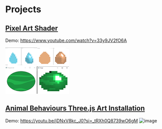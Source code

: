 <!--
**MariamFahmy/MariamFahmy** is a ✨ _special_ ✨ repository because its `README.md` (this file) appears on your GitHub profile.
Here are some ideas to get you started:
- 🔭 I’m currently working on ...
- 🌱 I’m currently learning ...
- 👯 I’m looking to collaborate on ...
- 🤔 I’m looking for help with ...
- 💬 Ask me about ...
- 📫 How to reach me: ...
- 😄 Pronouns: ...
- ⚡ Fun fact: ...
-->
# Projects

## [Pixel Art Shader](https://github.com/MariamFahmy/pixel-art-shader)
Demo: https://www.youtube.com/watch?v=33y9JV2fO6A

![program results](https://github.com/MariamFahmy/pixel-art-shader/blob/main/program_results.png "https://github.com/MariamFahmy/pixel-art-shader)https://github.com/MariamFahmy/pixel-art-shader")

## [Animal Behaviours Three.js Art Installation](https://github.com/MariamFahmy/Animal-Behaviours-Art-Installation)
Demo: https://youtu.be/jDNxV8kc_J0?si=_tRXh0Q8739wO6gM 
![image](https://github.com/MariamFahmy/MariamFahmy/assets/51763380/6d56ffb4-644b-4306-bf0d-f80e6d41093b)
